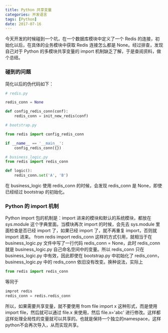 ```yaml
---
title: Python 共享变量
categories: 开发语言
tags: [Python]
date: 2017-07-16
---
```


今天开发的时候碰到一个坑，在一个数据库模块中定义了一个 Redis 的连接，初始化以后，在具体的业务模块中获取 Redis 连接怎么都是 None。经过排查，发现自己对于 Python 的多模块共享变量的 import 机制缺乏了解，于是查阅资料，做个总结。

### 碰到的问题
简化以后的伪代码如下：

```python
# redis.py

redis_conn = None

def config_redis_conn(conf):
    redis_conn = init_new_redis(conf)
```

```python
# bootstrap.py

from redis import config_redis_conn

if __name__ == '__main__':
    config_redis_conn({})
```

```python
# business_logic.py
from redis import redis_conn

def logic():
    redis_conn.set('A', 'B')
```

在 business_logic 使用 redis_conn 的时候，会发现 redis_conn 是 None，即使已经经过 bootstrap 的初始化。

### Python 的 import 机制
Python import 包的机制是：import 进来的模块和默认的系统模块，都放在 sys.module 这个字典里面。当模块再次 import 的时候，会先去 sys.module 里面检查是否已经 import 了，如果已经 import 了，就不再重复 import，否则就 import 进来。
from redis import redis_conn 这样的方式引用，就相当于在 business_logic.py 文件中写了一行代码 redis_conn = None，此时 redis_conn 就是 business_logic.py 自己命名空间中的变量。所以 redis_conn 只在 business_logic.py 中有效，因此即使在 bootstrap.py 中初始化了 redis_conn，business_logic.py 中的 redis_conn 依旧没有改变。换种说法，实际上
```python
from redis import redis_conn
```
等同于
```python
improt redis
redis_conn = redis.redis_conn
```

所以，如果需要共享变量，就不要使用 from file import x 这种形式，而是使用 import file，然后就可以通过 file.x 来使用，然后 file.x='abc' 进行修改。这样都这样处理全局性的变量就可以共享的。也就是保持一个独立的namespace，这样python不会再次导入，从而实现共享。
